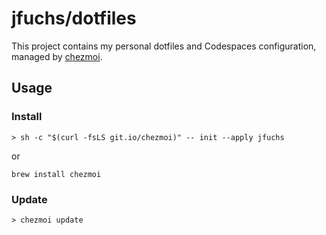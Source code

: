 # jfuchs/dotfiles

This project contains my personal dotfiles and Codespaces configuration, managed
by [chezmoi](https://chezmoi.io).

## Usage

### Install

```shell
> sh -c "$(curl -fsLS git.io/chezmoi)" -- init --apply jfuchs
```

or 

```shell
brew install chezmoi
```

### Update

```shell
> chezmoi update
```

